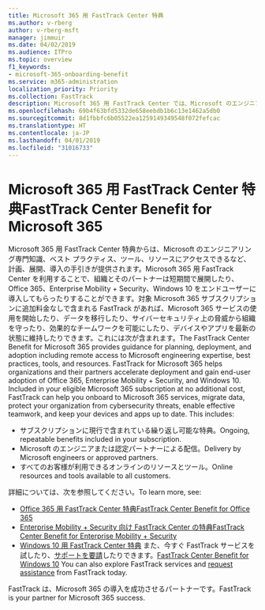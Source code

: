 ```yaml
---
title: Microsoft 365 用 FastTrack Center 特典
ms.author: v-rberg
author: v-rberg-msft
manager: jimmuir
ms.date: 04/02/2019
ms.audience: ITPro
ms.topic: overview
f1_keywords:
- microsoft-365-onboarding-benefit
ms.service: m365-administration
localization_priority: Priority
ms.collection: FastTrack
description: Microsoft 365 用 FastTrack Center では、Microsoft のエンジニアリング専門知識、ベスト プラクティス、ツール、リソースにアクセスできるなど、計画、展開、導入の手引きが提供されます。Microsoft 365 用 FastTrack Center を利用することで、組織とそのパートナーは短期間で展開したり、Office 365、Windows 10、Enterprise Mobility + Security をエンドユーザーに導入してもらったりすることができます。
ms.openlocfilehash: 69b4f63bfd5332de658eebdb1b6c13e1462a5db0
ms.sourcegitcommit: 8d1fbbfc6b05522ea1259149349548f072fefcac
ms.translationtype: HT
ms.contentlocale: ja-JP
ms.lasthandoff: 04/01/2019
ms.locfileid: "31016733"
---
```

# <a name="fasttrack-center-benefit-for-microsoft-365"></a><span data-ttu-id="28b3e-104">Microsoft 365 用 FastTrack Center 特典</span><span class="sxs-lookup"><span data-stu-id="28b3e-104">FastTrack Center Benefit for Microsoft 365</span></span>

<span data-ttu-id="28b3e-p102">Microsoft 365 用 FastTrack Center 特典からは、Microsoft のエンジニアリング専門知識、ベスト プラクティス、ツール、リソースにアクセスできるなど、計画、展開、導入の手引きが提供されます。Microsoft 365 用 FastTrack Center を利用することで、組織とそのパートナーは短期間で展開したり、Office 365、Enterprise Mobility + Security、Windows 10 をエンドユーザーに導入してもらったりすることができます。対象 Microsoft 365 サブスクリプションに追加料金なしで含まれる FastTrack があれば、Microsoft 365 サービスの使用を開始したり、データを移行したり、サイバーセキュリティ上の脅威から組織を守ったり、効果的なチームワークを可能にしたり、デバイスやアプリを最新の状態に維持したりできます。これには次が含まれます。</span><span class="sxs-lookup"><span data-stu-id="28b3e-p102">The FastTrack Center Benefit for Microsoft 365 provides guidance for planning, deployment, and adoption including remote access to Microsoft engineering expertise, best practices, tools, and resources. FastTrack for Microsoft 365 helps organizations and their partners accelerate deployment and gain end-user adoption of Office 365, Enterprise Mobility + Security, and Windows 10. Included in your eligible Microsoft 365 subscription at no additional cost, FastTrack can help you onboard to Microsoft 365 services, migrate data, protect your organization from cybersecurity threats, enable effective teamwork, and keep your devices and apps up to date. This includes:</span></span>

- <span data-ttu-id="28b3e-109">サブスクリプションに現行で含まれている繰り返し可能な特典。</span><span class="sxs-lookup"><span data-stu-id="28b3e-109">Ongoing, repeatable benefits included in your subscription.</span></span>
- <span data-ttu-id="28b3e-110">Microsoft のエンジニアまたは認定パートナーによる配信。</span><span class="sxs-lookup"><span data-stu-id="28b3e-110">Delivery by Microsoft engineers or approved partners.</span></span>
- <span data-ttu-id="28b3e-111">すべてのお客様が利用できるオンラインのリソースとツール。</span><span class="sxs-lookup"><span data-stu-id="28b3e-111">Online resources and tools available to all customers.</span></span>
  
<span data-ttu-id="28b3e-112">詳細については、次を参照してください。</span><span class="sxs-lookup"><span data-stu-id="28b3e-112">To learn more, see:</span></span>

- [<span data-ttu-id="28b3e-113">Office 365 用 FastTrack Center 特典</span><span class="sxs-lookup"><span data-stu-id="28b3e-113">FastTrack Center Benefit for Office 365</span></span>](O365-fasttrack-benefit-for-office-365.md) 
- [<span data-ttu-id="28b3e-114">Enterprise Mobility + Security 向け FastTrack Center の特典</span><span class="sxs-lookup"><span data-stu-id="28b3e-114">FastTrack Center Benefit for Enterprise Mobility + Security</span></span>](EMS-fasttrack-benefit-for-EMS.md)
- <span data-ttu-id="28b3e-115">[Windows 10 用 FastTrack Center 特典](Win-10-fasttrack-benefit-for-Windows-10.md) また、今すぐ FastTrack サービスを試したり、[サポートを要請](https://go.microsoft.com/fwlink/p/?LinkId=2003903)したりできます。</span><span class="sxs-lookup"><span data-stu-id="28b3e-115">[FastTrack Center Benefit for Windows 10](Win-10-fasttrack-benefit-for-Windows-10.md) You can also explore FastTrack services and [request assistance](https://go.microsoft.com/fwlink/p/?LinkId=2003903) from FastTrack today.</span></span>

<span data-ttu-id="28b3e-116">FastTrack は、Microsoft 365 の導入を成功させるパートナーです。</span><span class="sxs-lookup"><span data-stu-id="28b3e-116">FastTrack is your partner for Microsoft 365 success.</span></span>
  
  

 